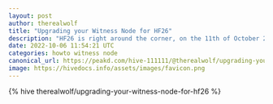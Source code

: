 ```yaml
---
layout: post
author: therealwolf
title: "Upgrading your Witness Node for HF26"
description: "HF26 is right around the corner, on the 11th of October 2022. If you're a witness, now is the time to update your node(s)."
date: 2022-10-06 11:54:21 UTC
categories: howto witness node
canonical_url: https://peakd.com/hive-111111/@therealwolf/upgrading-your-witness-node-for-hf26
image: https://hivedocs.info/assets/images/favicon.png
---
```

{% hive therealwolf/upgrading-your-witness-node-for-hf26 %}
